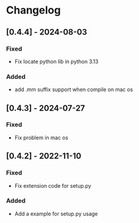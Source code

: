# Changelog
## [0.4.4] - 2024-08-03
### Fixed 
- Fix locate python lib in python 3.13
### Added
- add .mm suffix support when compile on mac os

## [0.4.3] - 2024-07-27
### Fixed 
- Fix problem in mac os

## [0.4.2] - 2022-11-10
### Fixed 
- Fix extension code for setup.py
### Added 
- Add a example for setup.py usage